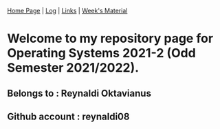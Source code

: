 [Home Page](.) | [Log](TXT/mylog.txt) | [Links](https://reynaldi08.github.io/os212/LINKS) | [Week's Material](weeks.d)

# Welcome to my repository page for Operating Systems 2021-2  (Odd Semester 2021/2022).
## Belongs to : Reynaldi Oktavianus
## Github account : reynaldi08
